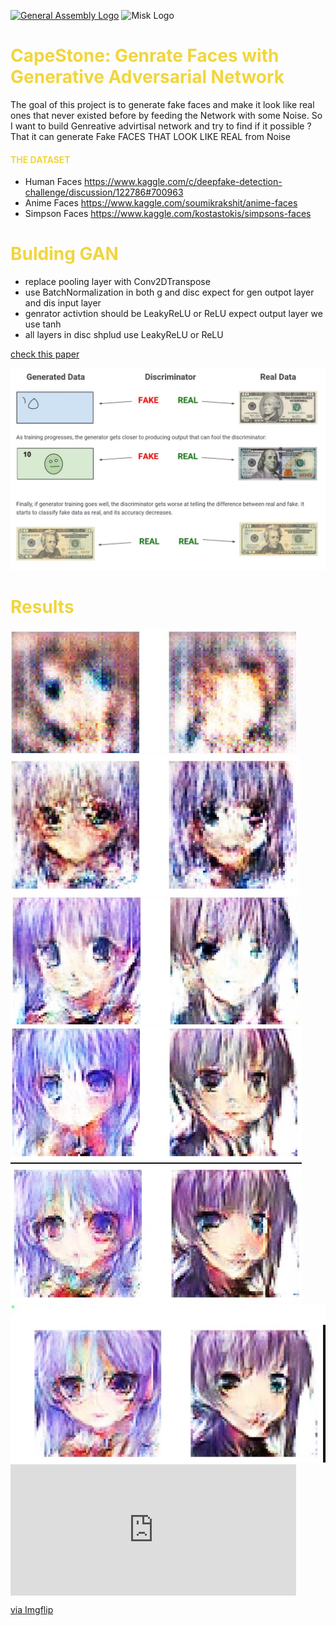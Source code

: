 [![General Assembly Logo](https://camo.githubusercontent.com/1a91b05b8f4d44b5bbfb83abac2b0996d8e26c92/687474703a2f2f692e696d6775722e636f6d2f6b6538555354712e706e67)](https://generalassemb.ly/education/web-development-immersive)
![Misk Logo](https://i.ibb.co/KmXhJbm/Webp-net-resizeimage-1.png)  
<h1 style = 'color:#f2d53c'> CapeStone: Genrate Faces with   Generative Adversarial Network </h1>


The goal of this project is to generate fake faces and make it look like real ones that never existed before by feeding the Network with some Noise.
So I want to build Genreative advirtisal network 
and try to find if it  possible ? That it can generate Fake FACES THAT LOOK LIKE REAL from Noise 

<h4 style = 'color:#f2d53c'> THE DATASET</h4>


- Human Faces https://www.kaggle.com/c/deepfake-detection-challenge/discussion/122786#700963
- Anime Faces https://www.kaggle.com/soumikrakshit/anime-faces
- Simpson Faces https://www.kaggle.com/kostastokis/simpsons-faces


<h1 style = 'color:#f2d53c'> Bulding GAN </h1>


- replace pooling layer with Conv2DTranspose 
- use BatchNormalization in both g and disc expect for gen  outpot layer and dis input layer 
-  genrator activtion should be LeakyReLU or ReLU expect output layer we use tanh 
- all layers in disc shplud use LeakyReLU or ReLU



<a href ='https://arxiv.org/abs/1511.06434'> check this paper </a> 


<img src = 'how.jpg'/>


<h1 style = 'color:#f2d53c'> Results </h1>



<img src = 'epoch20.jpg'/>
<img src = 'epoch180.jpg'/>
<img src = 'epoch300.jpg'/>
<img src = 'epoch5001.jpg'/>
<img src = 'epoch680.jpg'/>
<img src = 'epochlast.jpg'/>




<div style="width:457px;max-width:100%;"><div style="height:0;padding-bottom:45.95%;position:relative;"><iframe width="457" height="210" style="position:absolute;top:0;left:0;width:100%;height:100%;" frameBorder="0" src="https://imgflip.com/embed/3ww9q0"></iframe></div><p><a href="https://imgflip.com/gif/3ww9q0">via Imgflip</a></p></div>

